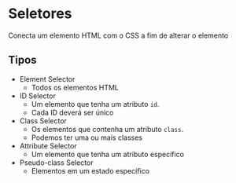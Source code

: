 # Seletores

Conecta um elemento HTML com o CSS a fim de alterar o elemento

## Tipos

* Element Selector
    - Todos os elementos HTML
* ID Selector
    - Um elemento que tenha um atributo `id`.
    - Cada ID deverá ser único
* Class Selector
    - Os elementos que contenha um atributo `class`.
    - Podemos ter uma ou mais classes
* Attribute Selector
    - Um elemento que tenha um atributo específico
* Pseudo-class Selector
    - Elementos em um estado específico